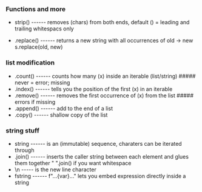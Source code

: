 ### Functions and more

- strip() ------ removes (chars) from both ends, default () = leading and trailing whitespacs only
+ .replace() ------ returns a new string with all occurrences of old -> new  s.replace(old, new)

### list modification

*  .count() ------ counts how many (x) inside an iterable (list/string) ##### never = error; missing
*  .index() ------ tells you the position of the first (x) in an iterable
*  .remove() ------ removes the first occurrence of (x) from the list  ##### errors if missing
*  .append() ------ add to the end of a list
*  .copy() ------ shallow copy of the list

### string stuff

* string   ------    is an (immutable) sequence, charaters can be iterated through
* .join()  ------    inserts the caller string between each element and glues them together " ".join() if you want whitespace
*  \n  -----    is the new line character
*  fstring ------  f"...{var}..." lets you embed expression directly inside a string

